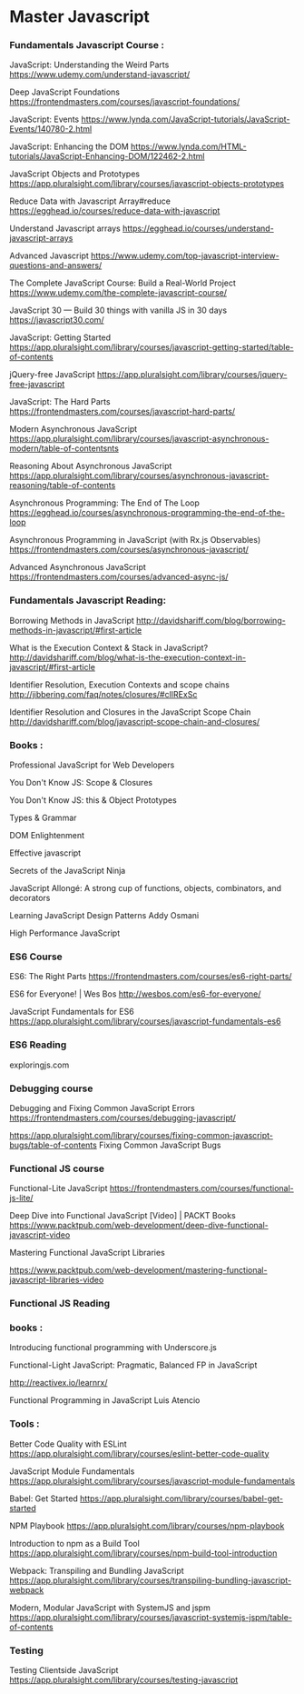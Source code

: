 # Master Javascript



### Fundamentals Javascript Course :

JavaScript: Understanding the Weird Parts
https://www.udemy.com/understand-javascript/

Deep JavaScript Foundations
https://frontendmasters.com/courses/javascript-foundations/


JavaScript: Events
https://www.lynda.com/JavaScript-tutorials/JavaScript-Events/140780-2.html


JavaScript: Enhancing the DOM
https://www.lynda.com/HTML-tutorials/JavaScript-Enhancing-DOM/122462-2.html

JavaScript Objects and Prototypes
https://app.pluralsight.com/library/courses/javascript-objects-prototypes

Reduce Data with Javascript Array#reduce
https://egghead.io/courses/reduce-data-with-javascript

Understand Javascript arrays
https://egghead.io/courses/understand-javascript-arrays


Advanced Javascript
https://www.udemy.com/top-javascript-interview-questions-and-answers/

The Complete JavaScript Course: Build a Real-World Project
https://www.udemy.com/the-complete-javascript-course/

JavaScript 30 — Build 30 things with vanilla JS in 30 days
https://javascript30.com/


JavaScript: Getting Started
https://app.pluralsight.com/library/courses/javascript-getting-started/table-of-contents


jQuery-free JavaScript
https://app.pluralsight.com/library/courses/jquery-free-javascript

JavaScript: The Hard Parts
https://frontendmasters.com/courses/javascript-hard-parts/

Modern Asynchronous JavaScript
https://app.pluralsight.com/library/courses/javascript-asynchronous-modern/table-of-contentsnts

Reasoning About Asynchronous JavaScript
https://app.pluralsight.com/library/courses/asynchronous-javascript-reasoning/table-of-contents

Asynchronous Programming: The End of The Loop
https://egghead.io/courses/asynchronous-programming-the-end-of-the-loop


Asynchronous Programming in JavaScript (with Rx.js Observables)
https://frontendmasters.com/courses/asynchronous-javascript/

Advanced Asynchronous JavaScript
https://frontendmasters.com/courses/advanced-async-js/


### Fundamentals Javascript Reading:

Borrowing Methods in JavaScript
http://davidshariff.com/blog/borrowing-methods-in-javascript/#first-article

What is the Execution Context & Stack in JavaScript?
http://davidshariff.com/blog/what-is-the-execution-context-in-javascript/#first-article

Identifier Resolution, Execution Contexts and scope chains
http://jibbering.com/faq/notes/closures/#clIRExSc

Identifier Resolution and Closures in the JavaScript Scope Chain
http://davidshariff.com/blog/javascript-scope-chain-and-closures/

### Books :

Professional JavaScript for Web Developers

You Don't Know JS: Scope & Closures

You Don't Know JS: this & Object Prototypes

Types & Grammar

DOM Enlightenment

Effective javascript

Secrets of the JavaScript Ninja

JavaScript Allongé: A strong cup of functions, objects, combinators, and decorators

Learning JavaScript Design Patterns Addy Osmani

High Performance JavaScript

### ES6 Course	

ES6: The Right Parts
https://frontendmasters.com/courses/es6-right-parts/

ES6 for Everyone! | Wes Bos
http://wesbos.com/es6-for-everyone/

JavaScript Fundamentals for ES6
https://app.pluralsight.com/library/courses/javascript-fundamentals-es6

### ES6 Reading 

exploringjs.com


### Debugging course

Debugging and Fixing Common JavaScript Errors
https://frontendmasters.com/courses/debugging-javascript/

https://app.pluralsight.com/library/courses/fixing-common-javascript-bugs/table-of-contents
Fixing Common JavaScript Bugs


### Functional JS course

Functional-Lite JavaScript
https://frontendmasters.com/courses/functional-js-lite/

Deep Dive into Functional JavaScript [Video] | PACKT Books
https://www.packtpub.com/web-development/deep-dive-functional-javascript-video

Mastering Functional JavaScript Libraries 

https://www.packtpub.com/web-development/mastering-functional-javascript-libraries-video



### Functional JS Reading


### books :

Introducing functional programming with Underscore.js

Functional-Light JavaScript: Pragmatic, Balanced FP in JavaScript

http://reactivex.io/learnrx/

Functional Programming in JavaScript Luis Atencio

### Tools :

Better Code Quality with ESLint
https://app.pluralsight.com/library/courses/eslint-better-code-quality

JavaScript Module Fundamentals
https://app.pluralsight.com/library/courses/javascript-module-fundamentals

Babel: Get Started
https://app.pluralsight.com/library/courses/babel-get-started

NPM Playbook
https://app.pluralsight.com/library/courses/npm-playbook

Introduction to npm as a Build Tool
https://app.pluralsight.com/library/courses/npm-build-tool-introduction

Webpack: Transpiling and Bundling JavaScript
https://app.pluralsight.com/library/courses/transpiling-bundling-javascript-webpack

Modern, Modular JavaScript with SystemJS and jspm
https://app.pluralsight.com/library/courses/javascript-systemjs-jspm/table-of-contents




### Testing 


Testing Clientside JavaScript
https://app.pluralsight.com/library/courses/testing-javascript





